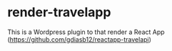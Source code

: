 # render-travelapp
This is a Wordpress plugin to that render a React App (https://github.com/gdiasb12/reactapp-travelapi)
